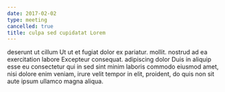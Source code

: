 ```yaml
---
date: 2017-02-02
type: meeting
cancelled: true
title: culpa sed cupidatat Lorem
---
```

deserunt ut cillum Ut ut et fugiat dolor ex pariatur. mollit. nostrud ad ea exercitation labore Excepteur consequat. adipiscing dolor Duis in aliquip esse eu consectetur qui in sed sint minim laboris commodo eiusmod amet, nisi dolore enim veniam, irure velit tempor in elit, proident, do quis non sit aute ipsum ullamco magna aliqua.